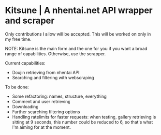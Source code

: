 # Kitsune | A nhentai.net API wrapper and scraper
Only contributions I allow will be accepted. This will be worked on only in my free time. 

NOTE: Kitsune is the main form and the one for you if you want a broad range of capabilities. Otherwise, use the scrapper. 

Current capabilities: 

- Doujin retrieving from nhentai API
- Searching and filtering with webscraping

To be done: 
 
- Some refactoring: names, structure, everything
- Comment and user retrieving
- Downloading
- Further searching filtering options
- Handling ratelimits for faster requests: when testing, gallery retrieving is sitting at 9 seconds, this number could be reduced to 6, so that's what I'm aiming for at the moment. 
